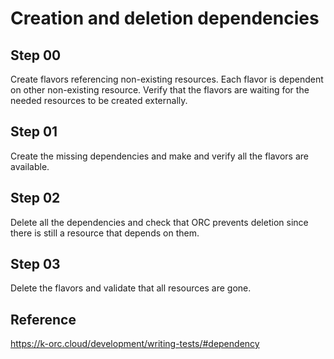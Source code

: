 # Creation and deletion dependencies

## Step 00

Create flavors referencing non-existing resources. Each flavor is dependent on other non-existing resource. Verify that the flavors are waiting for the needed resources to be created externally.

## Step 01

Create the missing dependencies and make and verify all the flavors are available.

## Step 02

Delete all the dependencies and check that ORC prevents deletion since there is still a resource that depends on them.

## Step 03

Delete the flavors and validate that all resources are gone.

## Reference

https://k-orc.cloud/development/writing-tests/#dependency
